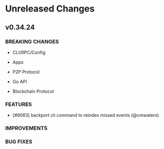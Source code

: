 # Unreleased Changes

## v0.34.24

### BREAKING CHANGES

- CLI/RPC/Config

- Apps

- P2P Protocol

- Go API

- Blockchain Protocol

### FEATURES

- [#9083] backport cli command to reindex missed events (@cmwaters)

### IMPROVEMENTS

### BUG FIXES
